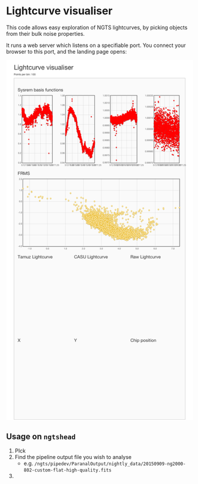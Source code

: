 # Lightcurve visualiser

This code allows easy exploration of NGTS lightcurves, by picking objects from their bulk noise properties.

It runs a web server which listens on a specifiable port. You connect
your browser to this port, and the landing page opens:

![Landing page](screenshots/screenshot-landing.png)

## Usage on `ngtshead`

1. PIck 
1. Find the pipeline output file you wish to analyse
   * e.g. `/ngts/pipedev/ParanalOutput/nightly_data/20150909-ng2000-802-custom-flat-high-quality.fits`
1. 
